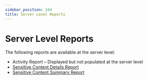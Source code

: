 ```yaml
---
sidebar_position: 244
title: Server Level Reports
---
```


# Server Level Reports

The following reports are available at the server level:

* Activity Report – Displayed but not populated at the server level
* [Sensitive Content Details Report](SensitiveContentDetails "Sensitive Content Details Report")
* [Sensitive Content Summary Report](SensitiveContentSummary "Sensitive Content Summary Report")